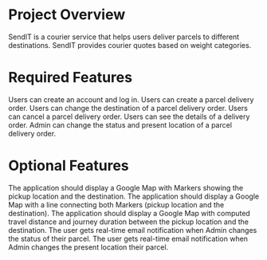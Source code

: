 # Project Overview
SendIT is a courier service that helps users deliver parcels to different destinations. SendIT provides courier quotes based on weight categories.

# Required Features
Users can create an account and log in.
Users can create a parcel delivery order.
Users can change the destination of a parcel delivery order.
Users can cancel a parcel delivery order.
Users can see the details of a delivery order.
Admin can change the status and present location of a parcel delivery order.

 
# Optional Features
The application should display a Google Map with Markers showing the pickup location and the destination.
The application should display a Google Map with a line connecting both Markers (pickup location and the destination).
The application should display a Google Map with computed travel distance and journey duration between the pickup location and the destination.
The user gets real-time email notification when Admin changes the status of their parcel.
The user gets real-time email notification when Admin changes the present location their parcel.
 
